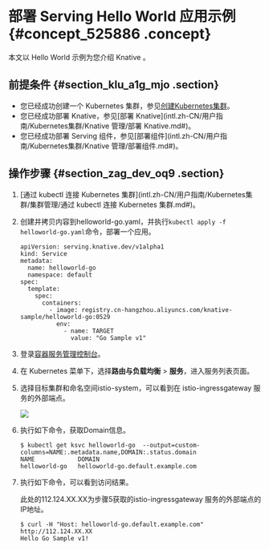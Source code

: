 # 部署 Serving Hello World 应用示例 {#concept_525886 .concept}

本文以 Hello World 示例为您介绍 Knative 。

## 前提条件 {#section_klu_a1g_mjo .section}

-   您已经成功创建一个 Kubernetes 集群，参见[创建Kubernetes集群](intl.zh-CN/用户指南/Kubernetes集群/集群管理/创建Kubernetes集群.md#)。
-   您已经成功部署 Knative，参见[部署 Knative](intl.zh-CN/用户指南/Kubernetes集群/Knative 管理/部署 Knative.md#)。
-   您已经成功部署 Serving 组件，参见[部署组件](intl.zh-CN/用户指南/Kubernetes集群/Knative 管理/部署组件.md#)。

## 操作步骤 {#section_zag_dev_oq9 .section}

1.  [通过 kubectl 连接 Kubernetes 集群](intl.zh-CN/用户指南/Kubernetes集群/集群管理/通过 kubectl 连接 Kubernetes 集群.md#)。
2.  创建并拷贝内容到helloworld-go.yaml，并执行`kubectl apply -f helloworld-go.yaml`命令，部署一个应用。

    ``` {#codeblock_tez_w80_ehb}
    apiVersion: serving.knative.dev/v1alpha1
    kind: Service
    metadata:
      name: helloworld-go
      namespace: default
    spec:
      template:
        spec:
          containers:
            - image: registry.cn-hangzhou.aliyuncs.com/knative-sample/helloworld-go:0529
              env:
                - name: TARGET
                  value: "Go Sample v1"
    ```

3.  登录[容器服务管理控制台](https://cs.console.aliyun.com/)。
4.  在 Kubernetes 菜单下，选择**路由与负载均衡** \> **服务**，进入服务列表页面。
5.  选择目标集群和命名空间istio-system，可以看到在 istio-ingressgateway 服务的外部端点。

    ![](http://static-aliyun-doc.oss-cn-hangzhou.aliyuncs.com/assets/img/474495/156030941948926_zh-CN.png)

6.  执行如下命令，获取Domain信息。

    ``` {#codeblock_x5b_xal_t36}
    $ kubectl get ksvc helloworld-go  --output=custom-columns=NAME:.metadata.name,DOMAIN:.status.domain
    NAME            DOMAIN
    helloworld-go   helloworld-go.default.example.com
    ```

7.  执行如下命令，可以看到访问结果。

    此处的112.124.XX.XX为步骤5获取的istio-ingressgateway 服务的外部端点的IP地址。

    ``` {#codeblock_lt9_o8j_7e5}
    $ curl -H "Host: helloworld-go.default.example.com" http://112.124.XX.XX
    Hello Go Sample v1!
    ```


